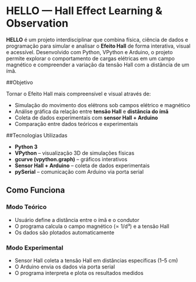 # HELLO — Hall Effect Learning & Observation
 
 **HELLO** é um projeto interdisciplinar que combina física, ciência de dados e programação para simular e analisar o **Efeito Hall** de forma interativa, visual e acessível. Desenvolvido com Python, VPython e Arduino, o projeto permite explorar o comportamento de cargas elétricas em um campo magnético e compreender a variação da tensão Hall com a distância de um ímã.
 
##Objetivo
 
Tornar o Efeito Hall mais compreensível e visual através de:
- Simulação do movimento dos elétrons sob campos elétrico e magnético
- Análise gráfica da relação entre **tensão Hall** e **distância do ímã**
- Coleta de dados experimentais com **sensor Hall + Arduino**
- Comparação entre dados teóricos e experimentais
 
##Tecnologias Utilizadas
 
- **Python 3**
- **VPython** – visualização 3D de simulações físicas
- **gcurve (vpython.graph)** – gráficos interativos
- **Sensor Hall + Arduino** – coleta de dados experimentais
- **pySerial** – comunicação com Arduino via porta serial
 
## Como Funciona
 
### Modo Teórico 
- Usuário define a distância entre o ímã e o condutor
- O programa calcula o campo magnético (∝ 1/d³) e a tensão Hall
- Os dados são plotados automaticamente
 
### Modo Experimental 
- Sensor Hall coleta a tensão Hall em distâncias específicas (1–5 cm)
- O Arduino envia os dados via porta serial
- O programa interpreta e plota os resultados medidos
  
